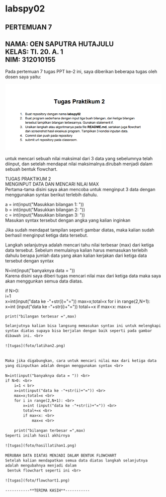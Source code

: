 # labspy02
## PERTEMUAN 7 
**NAMA: OEN SAPUTRA HUTAJULU** <br>
**KELAS: TI. 20. A. 1** <br>
**NIM: 312010155** <br>
--------------------

Pada pertemuan 7 tugas PPT ke-2 ini, saya diberikan beberapa tugas oleh dosen saya yaitu: <br>

![tugas 2](foto/tugaspraktikum2.png)


untuk mencari sebuah nilai maksimal dari 3 data yang sebelumnya telah diinput, dan setelah mendapat nilai maksimalnya.dirubah menjadi dalam sebuah bentuk flowchart. <br>

TUGAS PRAKTIKUM 2 <br>
MENGINPUT DATA DAN MENCARI NILAI MAX <br>
Pertama-tama disini saya akan mencoba untuk menginput 3 data dengan menggunakan syntax berikut terlebih dahulu. <br>

a = int(input("Masukkan bilangan 1: ")) <br>
b = int(input("Masukkan bilangan 2: ")) <br>
c = int(input("Masukkan bilangan 3: ")) <br>
Masukan syntax tersebut dengan angka yang kalian inginkan <br>

Jika sudah mendapat tampilan seperti gambar diatas, maka kalian sudah berhasil menginput ketiga data tersebut. <br>

Langkah selanjutnya adalah mencari tahu nilai terbesar (max) dari ketiga data tersebut. Sebelum memulainya kalian harus memasukan terlebih dahulu berapa jumlah data yang akan kalian kerjakan dari ketiga data tersebut dengan syntax <br>

N=int(input("banyaknya data = ")) <br>
Karena disini saya diberi tugas mencari nilai max dari ketiga data maka saya akan menggunkan semua data diatas. <br>

if N>0: <br>
    i=1 <br>
    x=int(input("data ke -"+str(i)+"="))
    max=x;total=x
    for i in range(2,N+1): <br>
        x=int (input("data ke -"+str(i)+"="))
        total+=x
        if max<x: 
            max=x 

    print("bilangan terbesar =",max)
```
Selanjutnya kalian bisa langsung memasukan syntax ini untuk melengkapi syntax diatas supaya bisa berjalan dengan baik seperti pada gambar dibawah ini. <br>

![tugas](foto/latihan2.png)


Maka jika digabungkan, cara untuk mencari nilai max dari ketiga data yang diinputkan adalah dengan menggunakan syntax <br>

N=int(input("banyaknya data = ")) <br>
if N>0: <br>
    i=1 < br>
    x=int(input("data ke -"+str(i)+"=")) <br>
    max=x;total=x <br>
    for i in range(2,N+1): <br>
        x=int (input("data ke -"+str(i)+"=")) <br>
        total+=x <br>
        if max<x: <br>
            max=x <br>

    print("bilangan terbesar =",max)
Seperti inilah hasil akhirnya

![tugas](foto/hasillatihan1.png)

MERUBAH DATA DIATAS MENJADI DALAM BENTUK FLOWCHART
Setelah kalian mendapatkan semua data diatas langkah selanjutnya adalah mengubahnya menjadi dalam
 bentuk flowchart seperti ini <br>

![tugas](foto/flowchart1.png)

-----------**TERIMA KASIH**-----------